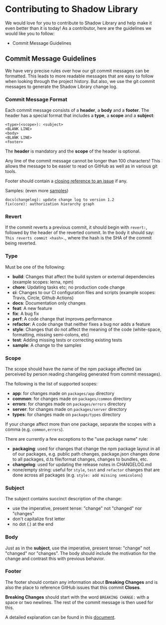 # Contributing to Shadow Library

We would love for you to contribute to Shadow Library and help make it even better than it is today! As a contributor, here are the guidelines we would like you to follow:

- Commit Message Guidelines

## Commit Message Guidelines

We have very precise rules over how our git commit messages can be formatted. This leads to more readable messages that are easy to follow when looking through the project history. But also, we use the git commit messages to generate the Shadow Library change log.

### Commit Message Format

Each commit message consists of a **header**, a **body** and a **footer**. The header has a special format that includes a **type**, a **scope** and a **subject**:

```
<type>(<scope>): <subject>
<BLANK LINE>
<body>
<BLANK LINE>
<footer>
```

The **header** is mandatory and the **scope** of the header is optional.

Any line of the commit message cannot be longer than 100 characters! This allows the message to be easier to read on GitHub as well as in various git tools.

Footer should contain a [closing reference to an issue](https://help.github.com/articles/closing-issues-via-commit-messages/) if any.

Samples: (even more [samples][commits_samples])

```
docs(changelog): update change log to version 1.2
fix(core): authorization hierarchy graph
```

### Revert

If the commit reverts a previous commit, it should begin with `revert:`, followed by the header of the reverted commit. In the body it should say: `This reverts commit <hash>.`, where the hash is the SHA of the commit being reverted.

### Type

Must be one of the following:

- **build**: Changes that affect the build system or external dependencies (example scopes: lerna, npm)
- **chore**: Updating tasks etc; no production code change
- **ci**: Changes to our CI configuration files and scripts (example scopes: Travis, Circle, Github Actions)
- **docs**: Documentation only changes
- **feat**: A new feature
- **fix**: A bug fix
- **perf**: A code change that improves performance
- **refactor**: A code change that neither fixes a bug nor adds a feature
- **style**: Changes that do not affect the meaning of the code (white-space, formatting, missing semi-colons, etc)
- **test**: Adding missing tests or correcting existing tests
- **sample**: A change to the samples

### Scope

The scope should have the name of the npm package affected (as perceived by person reading changelog generated from commit messages).

The following is the list of supported scopes:

- **app**: for changes made on `packages/app` directory
- **common**: for changes made on `packages/common` directory
- **errors**: for changes made on `packages/errors` directory
- **server**: for changes made on `packages/server` directory
- **types**: for changes made on `package/types` directory

If your change affect more than one package, separate the scopes with a comma (e.g. `common,errors`).

There are currently a few exceptions to the "use package name" rule:

- **packaging**: used for changes that change the npm package layout in all of our packages, e.g. public path changes, package.json changes done to all packages, d.ts file/format changes, changes to bundles, etc.
- **changelog**: used for updating the release notes in CHANGELOG.md
- none/empty string: useful for `style`, `test` and `refactor` changes that are done across all packages (e.g. `style: add missing semicolons`)

### Subject

The subject contains succinct description of the change:

- use the imperative, present tense: "change" not "changed" nor "changes"
- don't capitalize first letter
- no dot (.) at the end

### Body

Just as in the **subject**, use the imperative, present tense: "change" not "changed" nor "changes".
The body should include the motivation for the change and contrast this with previous behavior.

### Footer

The footer should contain any information about **Breaking Changes** and is also the place to
reference GitHub issues that this commit **Closes**.

**Breaking Changes** should start with the word `BREAKING CHANGE:` with a space or two newlines. The rest of the commit message is then used for this.

A detailed explanation can be found in this [document][commit-message-format].

[commit-message-format]: https://docs.google.com/document/d/1QrDFcIiPjSLDn3EL15IJygNPiHORgU1_OOAqWjiDU5Y/edit#
[github]: https://github.com/leanderpaul/shadow-library
[ts-style-guide]: https://ts.dev/style
[new_issue]: https://github.com/leanderpaul/shadow-library/issues/new
[gh_prs]: https://github.com/leanderpaul/shadow-library/pulls
[commits_samples]: https://github.com/leanderpaul/shadow-library/commits/master
